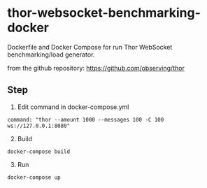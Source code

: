 # thor-websocket-benchmarking-docker

Dockerfile and Docker Compose for run Thor WebSocket benchmarking/load generator.

from the github repository: https://github.com/observing/thor


## Step
1. Edit command in docker-compose.yml

``` command: "thor --amount 1000 --messages 100 -C 100 ws://127.0.0.1:8080" ```
  
2. Build

``` docker-compose build ```
  
3. Run

``` docker-compose up ```
